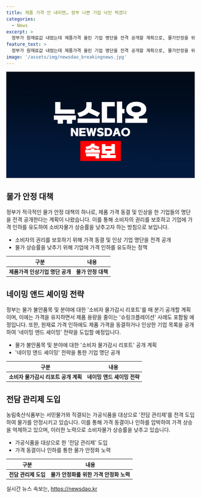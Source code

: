 ```yaml
---
title: 제품 가격 안 내리면… 정부 나쁜 기업 낙인 찍겠다
categories:
  - News
excerpt: >
  정부가 원재료값 내렸는데 제품가격 올린 기업 명단을 전격 공개할 계획으로, 물가안정을 위한 네이밍 앤드 셰이밍 전략이다. 소비자물가 상승률을 조속히 안착시키고 기업들을 가격 인하에 유도하기 위한 계획이며, 물가 불안품목과 슈링크플레이션 사례도 공개될 예정이다. 이에 기업들은 낙인 효과와 공개 망신을 우려하고 정부는 자발적 가격 인하를 유도한다고 설명했다.
feature_text: >
  정부가 원재료값 내렸는데 제품가격 올린 기업 명단을 전격 공개할 계획으로, 물가안정을 위한 네이밍 앤드 셰이밍 전략이다. 소비자물가 상승률을 조속히 안착시키고 기업들을 가격 인하에 유도하기 위한 계획이며, 물가 불안품목과 슈링크플레이션 사례도 공개될 예정이다. 이에 기업들은 낙인 효과와 공개 망신을 우려하고 정부는 자발적 가격 인하를 유도한다고 설명했다.
image: '/assets/img/newsdao_breakingnews.jpg'
---
```


<p><img src="/assets/img/newsdao_breakingnews.jpg" alt="ranknews 속보" /></p>

<h2 data-ke-size="size26">물가 안정 대책</h2>

<p data-ke-size="size16">정부가 적극적인 물가 안정 대책의 하나로, 제품 가격 동결 및 인상을 한 기업들의 명단을 전격 공개한다는 계획이 나왔습니다. 이를 통해 소비자의 권리를 보호하고 기업에 가격 인하를 유도하여 소비자물가 상승률을 낮추고자 하는 방침으로 보입니다.</p>

<ul>
<li>소비자의 권리를 보호하기 위해 가격 동결 및 인상 기업 명단을 전격 공개</li>
<li>물가 상승률을 낮추기 위해 기업에 가격 인하를 유도하는 정책</li>
</ul>

<table>
<thead>
<tr>
<th style="text-align: center;">구분</th>
<th style="text-align: center;">내용</th>
</tr>
</thead>
<tbody>
<tr>
<td style="text-align: center; height: 17px;"><b>제품가격 인상기업 명단 공개</b></td>
<td style="text-align: center; height: 17px;"><b>물가 안정 대책</b></td>
</tr>
</tbody>
</table>

<h2 data-ke-size="size26">네이밍 앤드 셰이밍 전략</h2>

<p data-ke-size="size16">정부는 물가 불안품목 및 분야에 대한 '소비자 물가감시 리포트'를 매 분기 공개할 계획이며, 이에는 가격을 유지하면서 제품 용량을 줄이는 '슈링크플레이션' 사례도 포함될 예정입니다. 또한, 원재료 가격 인하에도 제품 가격을 동결하거나 인상한 기업 목록을 공개하여 '네이밍 앤드 셰이밍' 전략을 도입할 예정입니다.</p>

<ul>
<li>물가 불안품목 및 분야에 대한 '소비자 물가감시 리포트' 공개 계획</li>
<li>'네이밍 앤드 셰이밍' 전략을 통한 기업 명단 공개</li>
</ul>

<table>
<thead>
<tr>
<th style="text-align: center;">구분</th>
<th style="text-align: center;">내용</th>
</tr>
</thead>
<tbody>
<tr>
<td style="text-align: center; height: 17px;"><b>소비자 물가감시 리포트 공개 계획</b></td>
<td style="text-align: center; height: 17px;"><b>네이밍 앤드 셰이밍 전략</b></td>
</tr>
</tbody>
</table>

<h2 data-ke-size="size26">전담 관리제 도입</h2>

<p data-ke-size="size16">농림축산식품부는 서민물가와 직결되는 가공식품을 대상으로 '전담 관리제'를 전격 도입하여 물가를 안정시키고 있습니다. 이를 통해 가격 동결이나 인하를 압박하여 가격 상승을 억제하고 있으며, 이러한 노력으로 소비자물가 상승률을 낮추고 있습니다.</p>

<ul>
<li>가공식품을 대상으로 한 '전담 관리제' 도입</li>
<li>가격 동결이나 인하를 통한 물가 안정화 노력</li>
</ul>

<table>
<thead>
<tr>
<th style="text-align: center;">구분</th>
<th style="text-align: center;">내용</th>
</tr>
</thead>
<tbody>
<tr>
<td style="text-align: center; height: 17px;"><b>전담 관리제 도입</b></td>
<td style="text-align: center; height: 17px;"><b>물가 안정화를 위한 가격 안정화 노력</b></td>
</tr>
</tbody>
</table>
실시간 뉴스 속보는, <a href="https://newsdao.kr" rel="dofollow">https://newsdao.kr</a>


